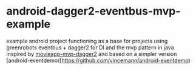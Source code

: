 # android-dagger2-eventbus-mvp-example
example android project functioning as a base for projects using greenrobots eventbus + dagger2 for DI and the mvp pattern in java  
inspired by [movieapp-mvp-dagger2](https://github.com/ShehabSalah/movieapp-mvp-dagger2) and based on a simpler version [android-eventdemo([https://github.com/vincemann/android-eventdemo)  

